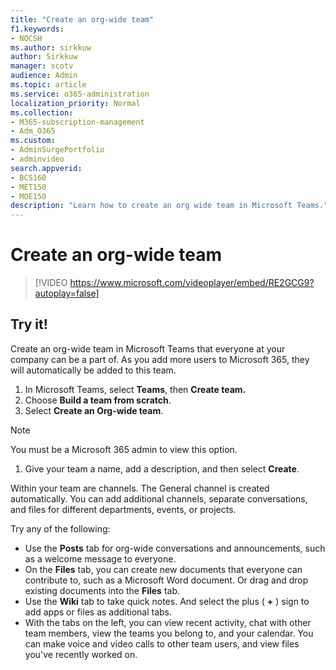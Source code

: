 ```yaml
---
title: "Create an org-wide team"
f1.keywords:
- NOCSH
ms.author: sirkkuw
author: Sirkkuw
manager: scotv
audience: Admin
ms.topic: article
ms.service: o365-administration
localization_priority: Normal
ms.collection: 
- M365-subscription-management 
- Adm_O365
ms.custom: 
- AdminSurgePortfolio
- adminvideo
search.appverid:
- BCS160
- MET150
- MOE150
description: "Learn how to create an org wide team in Microsoft Teams."
---
```


# Create an org-wide team

> [!VIDEO https://www.microsoft.com/videoplayer/embed/RE2GCG9?autoplay=false]

## Try it!

Create an org-wide team in Microsoft Teams that everyone at your company can be a part of. As you add more users to Microsoft 365, they will automatically be added to this team.

1. In Microsoft Teams, select  **Teams**, then **Create team.**
2. Choose  **Build a team from scratch**.
3. Select  **Create an Org-wide team**.

> [!NOTE]
> You must be a Microsoft 365 admin to view this option.

1. Give your team a name, add a description, and then select  **Create**.

Within your team are channels. The General channel is created automatically. You can add additional channels, separate conversations, and files for different departments, events, or projects.

Try any of the following:

- Use the  **Posts** tab for org-wide conversations and announcements, such as a welcome message to everyone.
- On the  **Files** tab, you can create new documents that everyone can contribute to, such as a Microsoft Word document. Or drag and drop existing documents into the  **Files** tab.
- Use the  **Wiki** tab to take quick notes. And select the plus ( **+** ) sign to add apps or files as additional tabs.
- With the tabs on the left, you can view recent activity, chat with other team members, view the teams you belong to, and your calendar. You can make voice and video calls to other team users, and view files you've recently worked on.